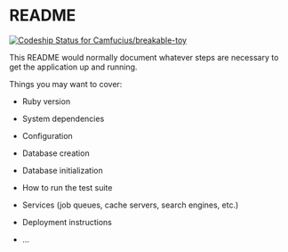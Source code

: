 # README
[![Codeship Status for Camfucius/breakable-toy](https://app.codeship.com/projects/2bd89330-b8b7-0138-13c8-26c4ec2181bb/status?branch=master)](https://app.codeship.com/projects/404846)

This README would normally document whatever steps are necessary to get the
application up and running.

Things you may want to cover:

* Ruby version

* System dependencies

* Configuration

* Database creation

* Database initialization

* How to run the test suite

* Services (job queues, cache servers, search engines, etc.)

* Deployment instructions

* ...
